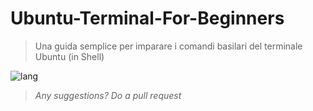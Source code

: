 # Ubuntu-Terminal-For-Beginners
> Una guida semplice per imparare i comandi basilari del terminale Ubuntu (in Shell)

![lang](https://img.shields.io/badge/Language-Bash-yellow)

> *Any suggestions? Do a pull request*
